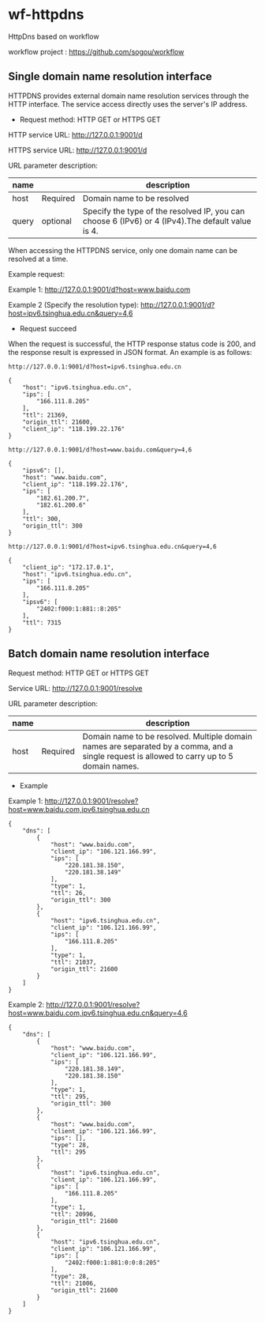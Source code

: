# wf-httpdns

HttpDns based on workflow

workflow project : https://github.com/sogou/workflow

## Single domain name resolution interface

HTTPDNS provides external domain name resolution services through the HTTP interface. The service access directly uses the server's IP address. 

- Request method: HTTP GET or HTTPS GET

HTTP service URL: http://127.0.0.1:9001/d

HTTPS service URL: http://127.0.0.1:9001/d

URL parameter description:


|  name   |    | description   |
|  ----  | ----  | ----|
| host  | Required | Domain name to be resolved |
| query  | optional | Specify the type of the resolved IP, you can choose 6 (IPv6) or 4 (IPv4).The default value is 4.  |

When accessing the HTTPDNS service, only one domain name can be resolved at a time.

Example request:

Example 1: http://127.0.0.1:9001/d?host=www.baidu.com

Example 2 (Specify the resolution type): http://127.0.0.1:9001/d?host=ipv6.tsinghua.edu.cn&query=4,6

- Request succeed

When the request is successful, the HTTP response status code is 200, and the response result is expressed in JSON format. An example is as follows:


```
http://127.0.0.1:9001/d?host=ipv6.tsinghua.edu.cn

{
    "host": "ipv6.tsinghua.edu.cn",
    "ips": [
        "166.111.8.205"
    ],
    "ttl": 21369,
    "origin_ttl": 21600,
    "client_ip": "118.199.22.176"
}
```

```
http://127.0.0.1:9001/d?host=www.baidu.com&query=4,6

{
    "ipsv6": [],
    "host": "www.baidu.com",
    "client_ip": "118.199.22.176",
    "ips": [
        "182.61.200.7",
        "182.61.200.6"
    ],
    "ttl": 300,
    "origin_ttl": 300
}
```

```
http://127.0.0.1:9001/d?host=ipv6.tsinghua.edu.cn&query=4,6

{
    "client_ip": "172.17.0.1",
    "host": "ipv6.tsinghua.edu.cn",
    "ips": [
        "166.111.8.205"
    ],
    "ipsv6": [
        "2402:f000:1:881::8:205"
    ],
    "ttl": 7315
}
```



## Batch domain name resolution interface

Request method: HTTP GET or HTTPS GET

Service URL: http://127.0.0.1:9001/resolve

URL parameter description:


|  name   |    | description   |
|  ----  | ----  | ----|
| host  | Required | Domain name to be resolved. Multiple domain names are separated by a comma, and a single request is allowed to carry up to 5 domain names.|

- Example 

Example 1: http://127.0.0.1:9001/resolve?host=www.baidu.com,ipv6.tsinghua.edu.cn

```
{
    "dns": [
        {
            "host": "www.baidu.com",
            "client_ip": "106.121.166.99",
            "ips": [
                "220.181.38.150",
                "220.181.38.149"
            ],
            "type": 1,
            "ttl": 26,
            "origin_ttl": 300
        },
        {
            "host": "ipv6.tsinghua.edu.cn",
            "client_ip": "106.121.166.99",
            "ips": [
                "166.111.8.205"
            ],
            "type": 1,
            "ttl": 21037,
            "origin_ttl": 21600
        }
    ]
}
```

Example 2: http://127.0.0.1:9001/resolve?host=www.baidu.com,ipv6.tsinghua.edu.cn&query=4,6

```
{
    "dns": [
        {
            "host": "www.baidu.com",
            "client_ip": "106.121.166.99",
            "ips": [
                "220.181.38.149",
                "220.181.38.150"
            ],
            "type": 1,
            "ttl": 295,
            "origin_ttl": 300
        },
        {
            "host": "www.baidu.com",
            "client_ip": "106.121.166.99",
            "ips": [],
            "type": 28,
            "ttl": 295
        },
        {
            "host": "ipv6.tsinghua.edu.cn",
            "client_ip": "106.121.166.99",
            "ips": [
                "166.111.8.205"
            ],
            "type": 1,
            "ttl": 20996,
            "origin_ttl": 21600
        },
        {
            "host": "ipv6.tsinghua.edu.cn",
            "client_ip": "106.121.166.99",
            "ips": [
                "2402:f000:1:881:0:0:8:205"
            ],
            "type": 28,
            "ttl": 21006,
            "origin_ttl": 21600
        }
    ]
}
```